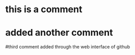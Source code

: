 # this is a comment

# added another comment

#third comment added through the web interface of github
